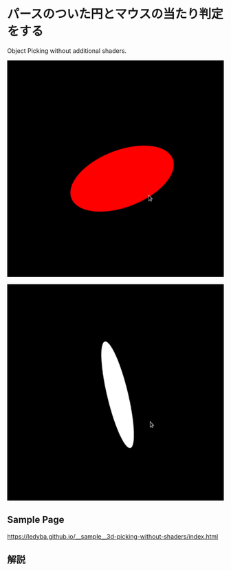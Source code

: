 # パースのついた円とマウスの当たり判定をする

Object Picking without additional shaders.

![screenshot.png](screenshot.png)

![screenshot.png](screenshot2.png)

## Sample Page

https://ledyba.github.io/__sample__3d-picking-without-shaders/index.html

## 解説